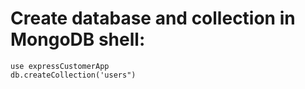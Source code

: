 # Create database and collection in MongoDB shell:
```
use expressCustomerApp
db.createCollection('users")
```